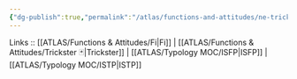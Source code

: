 ```yaml
---
{"dg-publish":true,"permalink":"/atlas/functions-and-attitudes/ne-trickster/"}
---
```


Links :: [[ATLAS/Functions & Attitudes/Fi\|Fi]] | [[ATLAS/Functions & Attitudes/Trickster 🃏\|Trickster]] | [[ATLAS/Typology MOC/ISFP\|ISFP]] | [[ATLAS/Typology MOC/ISTP\|ISTP]]
